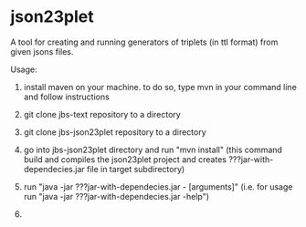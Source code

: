# json23plet
A tool for creating and running generators of triplets (in ttl format) from given jsons files.

Usage:
1. install maven on your machine. to do so, type mvn in your command line and follow instructions
1. git clone jbs-text repository to a directory
1. git clone jbs-json23plet repository to a directory
1. go into jbs-json23plet directory and run "mvn install"
    (this command build and compiles the json23plet project and creates ???jar-with-dependecies.jar file in target subdirectory)
1. run "java -jar ???jar-with-dependecies.jar -<json23plet command> [arguments]"
    (i.e. for usage run "java -jar ???jar-with-dependecies.jar -help")








1.



